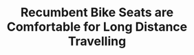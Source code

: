 ---
layout: community
category: community
title: "Recumbent Bike Seats are Comfortable for Long Distance Travelling"
description: "There's been some discussions about comfortable seats for riding so I thought it might be useful to some to raise a bit of awareness about recumbent bikes.  Looks great but the time I tried a recumbent hills were to hard and NZ is very hilly so triangle frames work best. The recumbent is not that universal but for some specific use cases it can be really awesome"
isTopLevel: false
isSingleLevel: false
isArticle: false
datePublished: 2022-07-16 17:43:00 +0300
dateModified: 2022-07-16 17:43:00 +0300
published: false
---